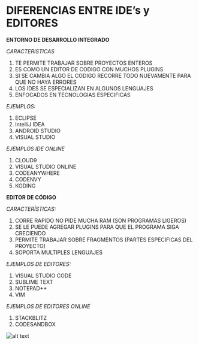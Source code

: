 # DIFERENCIAS ENTRE IDE’s y EDITORES

**ENTORNO DE DESARROLLO INTEGRADO**

*CARACTERISTICAS*

1.	TE PERMITE TRABAJAR SOBRE PROYECTOS ENTEROS
2.	ES COMO UN EDITOR DE CODIGO CON MUCHOS PLUGINS
3.	SI SE CAMBIA ALGO EL CODIGO RECORRE TODO NUEVAMENTE PARA QUE NO HAYA ERRORES
4.	LOS IDES SE ESPECIALIZAN EN ALGUNOS LENGUAJES 
5.	ENFOCADOS EN TECNOLOGIAS ESPECIFICAS

*EJEMPLOS:*
1.	ECLIPSE
2.	IntelliJ IDEA
3.	ANDROID STUDIO
4.	VISUAL STUDIO

*EJEMPLOS IDE ONLINE*
1.	CLOUD9
2.	VISUAL STUDIO ONLINE
3.	CODEANYWHERE
4.	CODENVY
5.	KODING

**EDITOR DE CÓDIGO**

*CARACTERÍSTICAS:*
1.	CORRE RAPIDO NO PIDE MUCHA RAM (SON PROGRAMAS LIGEROS)
2.	SE LE PUEDE AGREGAR PLUGINS PARA QUE EL PROGRAMA SIGA CRECIENDO
3.	PERMITE TRABAJAR SOBRE FRAGMENTOS (PARTES ESPECIFICAS DEL PROYECTO)
4.	SOPORTA MULTIPLES LENGUAJES

*EJEMPLOS DE EDITORES:*
1.	VISUAL STUDIO CODE
2.	SUBLIME TEXT
3.	NOTEPAD++
4.	VIM

*EJEMPLOS DE EDITORES ONLINE*
1.	STACKBLITZ
2.	CODESANDBOX

![alt text](https://www.oscarblancarteblog.com/wp-content/uploads/2017/10/banner.png "Pachaqtec")